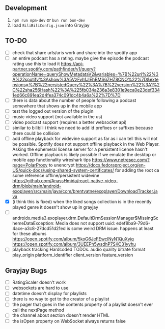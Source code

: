 ## Development
1.  `npm run npm-dev` or `bun run bun-dev`
2.  load `BiliBiliConfig.json` into Grayjay

## TO-DO
- [ ]   check that share urls/uris work and share into the spotify app
- [ ]   an entire podcast has a rating. maybe give the episode the podcast rating use this to load it https://api-partner.spotify.com/pathfinder/v1/query?operationName=queryShowMetadataV2&variables=%7B%22uri%22%3A%22spotify%3Ashow%3A5VzFvh1JlEhBMS6ZHZ8CNO%22%7D&extensions=%7B%22persistedQuery%22%3A%7B%22version%22%3A1%2C%22sha256Hash%22%3A%225fb034a236a3e8301e9eca0e23def3341ed66c891ea2d4fea374c091dc4b4a6a%22%7D%7D
- [ ]   there is data about the number of people following a podcast somewhere that shows up in the mobile app
- [ ]   test the logged out version of the plugin
- [ ]   music video support (not available in the us)
- [ ]   video podcast support (requires a better websocket api)
- [ ]   similar to bilibili i think we need to add id prefixes or suffixes because there could be collision
- [ ]   add offline playback for widevine support
        as far as i can tell this will not be possible. Spotify does not support offline playback in the 
        Web Player. Asking the ephemeral license server for a persistent license hasn't worked.
        Offline playback is likely possible if we emulate the desktop or mobile app functionality
        wireshark tips https://www.netresec.com/?page=PolarProxy to unencrypt
        https://docs.fedoraproject.org/en-US/quick-docs/using-shared-system-certificates/ for adding the root ca
        some reference offline/persistent widevine https://github.com/AnassHmida/react-native-video-drm/blob/main/android-exoplayer/src/main/java/com/brentvatne/exoplayer/DownloadTracker.java
- [x]   (i think this is fixed) when the liked songs collection is in the recently played genre it doesn't show up in grayjay
- [ ]   androidx.media3.exoplayer.drm.DefaultDrmSessionManager$MissingSchemeDataException: Media does not support uuid: edef8ba9-79d6-4ace-a3c8-27dcd51d21ed
        is some weird DRM issue. happens at least for these albums
        https://open.spotify.com/album/5koG6JeFEwcINyN1QuXyiq
        https://open.spotify.com/album/3UEEPh5wsdhP7SKC31yvhu
- [ ]   playback tracking Hardcoded TODOs. audio quality bitrate format play_origin platform_identifier client_version feature_version

## Grayjay Bugs
- [ ]   RatingScaler doesn't work
- [ ]   websockets are hard to use
- [ ]   datetime doesn't display for playlists
- [ ]   there is no way to get to the creator of a playlist
- [ ]   the pager that goes in the contents property of a playlist doesn't ever call the nextPage method
- [ ]   the channel about section doesn't render HTML
- [ ]   the isOpen property on WebSocket always returns false

